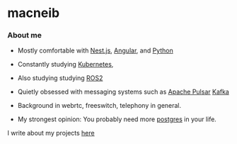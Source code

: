 # macneib

### About me

* Mostly comfortable with [Nest.js](https://nestjs.com/), [Angular](https://angular.io/), and [Python](https://www.python.org/)
* Constantly studying [Kubernetes](https://kubernetes.io/), 
* Also studying studying [ROS2](https://index.ros.org/doc/ros2/)
* Quietly obsessed with messaging systems such as [Apache Pulsar](https://pulsar.apache.org/) [Kafka](https://kafka.apache.org/)

* Background in webrtc, freeswitch, telephony in general.

* My strongest opinion: You probably need more [postgres](https://www.postgresql.org/) in your life.

I write about my projects [here](https://macneib.github.com)
